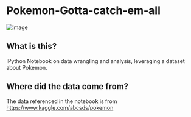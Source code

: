 # Pokemon-Gotta-catch-em-all

![image](https://i.imgur.com/aIOeCH4.gif)

## What is this?

IPython Notebook on data wrangling and analysis, leveraging a dataset about Pokemon.

## Where did the data come from?

The data referenced in the notebook is from https://www.kaggle.com/abcsds/pokemon
